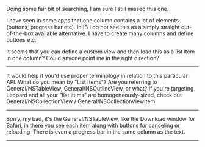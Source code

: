 Doing some fair bit of searching, I am sure I still missed this one.

I have seen in some apps that one column contains a lot of elements (buttons, progress bar etc).
In IB I do not see this as a simply straight out-of-the-box available alternative. I have to create many columns and define buttons etc.

It seems that you can define a custom view and then load this as a list item in one column?
Could anyone point me in the right direction?

----

It would help if you'd use proper terminology in relation to this particular API. What do you mean by "List Items"? Are you referring to General/NSTableView, General/NSOutlineView, or what? If you're targeting Leopard and all your "list items" are homogeneously-sized, check out General/NSCollectionView / General/NSCollectionViewItem.

----

Sorry, my bad, it's the General/NSTableView, like the Download window for Safari, in there you see each item along with buttons for canceling or reloading. There is even a progress bar in the same column as the text.

----